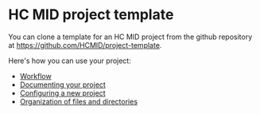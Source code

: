 
# HC MID project template

You can clone a template for an HC MID project from the github repository at <https://github.com/HCMID/project-template>.

Here's how you can use your project:

-  [Workflow](workflow)
-  [Documenting your project](docs)
-  [Configuring a new project](configuration)
-  [Organization of files and directories](dirlayout)
